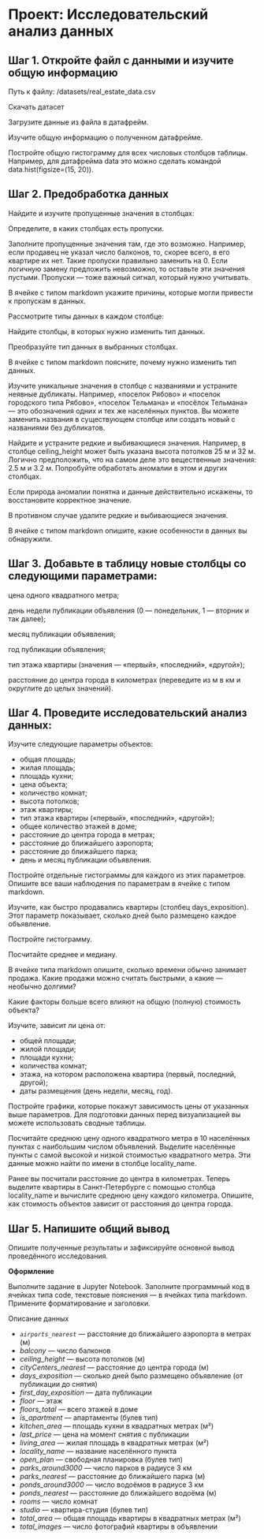 # Проект: Исследовательский анализ данных

## Шаг 1. Откройте файл с данными и изучите общую информацию
Путь к файлу: /datasets/real_estate_data.csv

Скачать датасет

Загрузите данные из файла в датафрейм.

Изучите общую информацию о полученном датафрейме.

Постройте общую гистограмму для всех числовых столбцов таблицы. Например, для датафрейма data это можно сделать командой data.hist(figsize=(15, 20)).

## Шаг 2. Предобработка данных
Найдите и изучите пропущенные значения в столбцах:

Определите, в каких столбцах есть пропуски.

Заполните пропущенные значения там, где это возможно. Например, если продавец не указал число балконов, то, скорее всего, в его квартире их нет. Такие пропуски правильно заменить на 0. Если логичную замену предложить невозможно, то оставьте эти значения пустыми. Пропуски — тоже важный сигнал, который нужно учитывать.

В ячейке с типом markdown укажите причины, которые могли привести к пропускам в данных.

Рассмотрите типы данных в каждом столбце:

Найдите столбцы, в которых нужно изменить тип данных.

Преобразуйте тип данных в выбранных столбцах.

В ячейке с типом markdown поясните, почему нужно изменить тип данных.

Изучите уникальные значения в столбце с названиями и устраните неявные дубликаты. Например, «поселок Рябово» и «поселок городского типа Рябово», «поселок Тельмана» и «посёлок Тельмана» — это обозначения одних и тех же населённых пунктов. Вы можете заменить названия в существующем столбце или создать новый с названиями без дубликатов.

Найдите и устраните редкие и выбивающиеся значения. Например, в столбце ceiling_height может быть указана высота потолков 25 м и 32 м. Логично предположить, что на самом деле это вещественные значения: 2.5 м и 3.2 м. Попробуйте обработать аномалии в этом и других столбцах.
 
Если природа аномалии понятна и данные действительно искажены, то восстановите корректное значение.

В противном случае удалите редкие и выбивающиеся значения.

В ячейке с типом markdown опишите, какие особенности в данных вы обнаружили.

## Шаг 3. Добавьте в таблицу новые столбцы со следующими параметрами:
цена одного квадратного метра;

день недели публикации объявления (0 — понедельник, 1 — вторник и так далее);

месяц публикации объявления;

год публикации объявления;

тип этажа квартиры (значения — «‎первый», «последний», «другой»);

расстояние до центра города в километрах (переведите из м в км и округлите до целых значений).

## Шаг 4. Проведите исследовательский анализ данных:
Изучите следующие параметры объектов:
- общая площадь;
- жилая площадь;
- площадь кухни;
- цена объекта;
- количество комнат;
- высота потолков;
- этаж квартиры;
- тип этажа квартиры («первый», «последний», «другой»);
- общее количество этажей в доме;
- расстояние до центра города в метрах;
- расстояние до ближайшего аэропорта;
- расстояние до ближайшего парка;
- день и месяц публикации объявления.

Постройте отдельные гистограммы для каждого из этих параметров. Опишите все ваши наблюдения по параметрам в ячейке с типом markdown.

Изучите, как быстро продавались квартиры (столбец days_exposition). Этот параметр показывает, сколько дней было размещено каждое объявление. 

Постройте гистограмму.

Посчитайте среднее и медиану.

В ячейке типа markdown опишите, сколько времени обычно занимает продажа. Какие продажи можно считать быстрыми, а какие — необычно долгими?

Какие факторы больше всего влияют на общую (полную) стоимость объекта?

Изучите, зависит ли цена от:
- общей площади;
- жилой площади;
- площади кухни;
- количества комнат;
- этажа, на котором расположена квартира (первый, последний, другой);
- даты размещения (день недели, месяц, год).

Постройте графики, которые покажут зависимость цены от указанных выше параметров. Для подготовки данных перед визуализацией вы можете использовать сводные таблицы.

Посчитайте среднюю цену одного квадратного метра в 10 населённых пунктах с наибольшим числом объявлений. Выделите населённые пункты с самой высокой и низкой стоимостью квадратного метра. Эти данные можно найти по имени в столбце locality_name.

Ранее вы посчитали расстояние до центра в километрах. Теперь выделите квартиры в Санкт-Петербурге с помощью столбца locality_name и вычислите среднюю цену каждого километра. Опишите, как стоимость объектов зависит от расстояния до центра города.

## Шаг 5. Напишите общий вывод
Опишите полученные результаты и зафиксируйте основной вывод проведённого исследования.

<b>Оформление</b>

Выполните задание в Jupyter Notebook. Заполните программный код в ячейках типа code, текстовые пояснения — в ячейках типа markdown. Примените форматирование и заголовки.

Описание данных
- <code>*airports_nearest*</code> — расстояние до ближайшего аэропорта в метрах (м)
- *balcony* — число балконов
- *ceiling_height* — высота потолков (м)
- *cityCenters_nearest* — расстояние до центра города (м)
- *days_exposition* — сколько дней было размещено объявление (от публикации до снятия)
- *first_day_exposition* — дата публикации
- *floor* — этаж
- *floors_total* — всего этажей в доме
- *is_apartment* — апартаменты (булев тип)
- *kitchen_area* — площадь кухни в квадратных метрах (м²)
- *last_price* — цена на момент снятия с публикации
- *living_area* — жилая площадь в квадратных метрах (м²)
- *locality_name* — название населённого пункта
- *open_plan* — свободная планировка (булев тип)
- *parks_around3000* — число парков в радиусе 3 км
- *parks_nearest* — расстояние до ближайшего парка (м)
- *ponds_around3000* — число водоёмов в радиусе 3 км
- *ponds_nearest* — расстояние до ближайшего водоёма (м)
- *rooms* — число комнат
- *studio* — квартира-студия (булев тип)
- *total_area* — общая площадь квартиры в квадратных метрах (м²)
- *total_images* — число фотографий квартиры в объявлении
